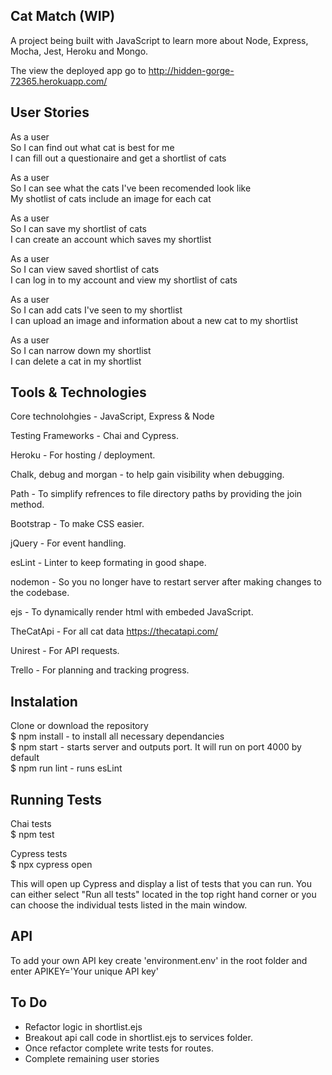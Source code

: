 ## Cat Match (WIP)

A project being built with JavaScript to learn more about Node, Express, Mocha, Jest, Heroku and Mongo.

The view the deployed app go to http://hidden-gorge-72365.herokuapp.com/

## User Stories

As a user <br>
So I can find out what cat is best for me <br>
I can fill out a questionaire and get a shortlist of cats <br>

As a user <br>
So I can see what the cats I've been recomended look like <br>
My shotlist of cats include an image for each cat <br>

As a user <br>
So I can save my shortlist of cats <br>
I can create an account which saves my shortlist <br>

As a user <br>
So I can view saved shortlist of cats <br>
I can log in to my account and view my shortlist of cats <br>

As a user <br>
So I can add cats I've seen to my shortlist <br>
I can upload an image and information about a new cat to my shortlist <br>

As a user <br>
So I can narrow down my shortlist <br>
I can delete a cat in my shortlist <br>

## Tools & Technologies

Core technolohgies - JavaScript, Express & Node

Testing Frameworks - Chai and Cypress.

Heroku - For hosting / deployment.

Chalk, debug and morgan - to help gain visibility when debugging.

Path - To simplify refrences to file directory paths by providing the join method.

Bootstrap - To make CSS easier.

jQuery - For event handling.

esLint - Linter to keep formating in good shape.

nodemon - So you no longer have to restart server after making changes to the codebase.

ejs - To dynamically render html with embeded JavaScript.

TheCatApi - For all cat data https://thecatapi.com/

Unirest - For API requests.

Trello - For planning and tracking progress.

## Instalation

Clone or download the repository <br>
$ npm install - to install all necessary dependancies <br>
$ npm start - starts server and outputs port. It will run on port 4000 by default <br>
\$ npm run lint - runs esLint <br>

## Running Tests

Chai tests<br>
\$ npm test

Cypress tests<br>
\$ npx cypress open

This will open up Cypress and display a list of tests that you can run. You can either select "Run all tests" located in the top right hand corner or you can choose the individual tests listed in the main window.

## API

To add your own API key create 'environment.env' in the root folder and enter APIKEY='Your unique API key'

## To Do

- Refactor logic in shortlist.ejs
- Breakout api call code in shortlist.ejs to services folder.
- Once refactor complete write tests for routes.
- Complete remaining user stories
